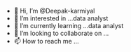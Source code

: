 - 👋 Hi, I’m @Deepak-karmiyal
- 👀 I’m interested in ...data analyst
- 🌱 I’m currently learning ...data analyst
- 💞️ I’m looking to collaborate on ...
- 📫 How to reach me ...

<!---
Deepak-karmiyal/Deepak-karmiyal is a ✨ special ✨ repository because its `README.md` (this file) appears on your GitHub profile.
You can click the Preview link to take a look at your changes.
--->
